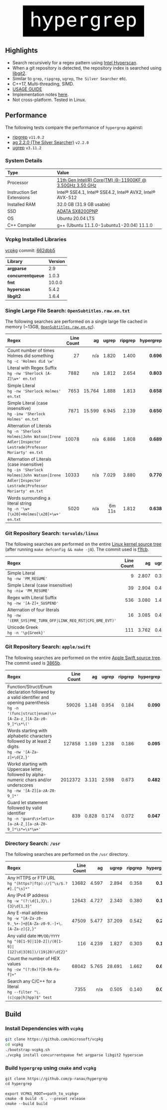<p align="center">
  <img height="100" src="doc/images/logo.png"/>
</p>

## Highlights

* Search recursively for a regex pattern using [Intel Hyperscan](https://github.com/intel/hyperscan).
* When a git repository is detected, the repository index is searched using [libgit2](https://github.com/libgit2/libgit2).
* Similar to `grep`, `ripgrep`, `ugrep`, `The Silver Searcher` etc.
* C++17, Multi-threading, SIMD.
* [USAGE GUIDE](doc/USAGE.md)
* Implementation notes [here](doc/NOTES.md).
* Not cross-platform. Tested in Linux. 

## Performance

The following tests compare the performance of `hypergrep` against:

* [ripgrep](https://github.com/BurntSushi/ripgrep/) `v11.0.2`
* [ag 2.2.0 (The Silver Searcher)](https://github.com/ggreer/the_silver_searcher) `v2.2.0`
* [ugrep](https://github.com/Genivia/ugrep) `v3.11.2`

### System Details

| Type            | Value |
|:--------------- |:---- |
| Processor       | [11th Gen Intel(R) Core(TM) i9-11900KF @ 3.50GHz   3.50 GHz](https://ark.intel.com/content/www/us/en/ark/products/212321/intel-core-i911900kf-processor-16m-cache-up-to-5-30-ghz.html) |
| Instruction Set Extensions | Intel® SSE4.1, Intel® SSE4.2, Intel® AVX2, Intel® AVX-512 |
| Installed RAM   | 32.0 GB (31.9 GB usable) |
| SSD             | [ADATA SX8200PNP](https://www.adata.com/upload/downloadfile/Datasheet_XPG%20SX8200%20Pro_EN_20181017.pdf) |
| OS              | Ubuntu 20.04 LTS |
| C++ Compiler    | g++ (Ubuntu 11.1.0-1ubuntu1-20.04) 11.1.0 |

### Vcpkg Installed Libraries

[vcpkg](https://github.com/microsoft/vcpkg) commit: [662dbb5](https://github.com/microsoft/vcpkg/commit/662dbb50e63af15baa2909b7eac5b1b87e86a0aa)

| Library | Version | 
|:---|:---|
| **argparse** | 2.9 |
| **concurrentqueue** | 1.0.3 |
| **fmt** | 10.0.0 |
| **hyperscan** | 5.4.2 |
| **libgit2** | 1.6.4 |

### Single Large File Search: `OpenSubtitles.raw.en.txt`

 The following searches are performed on a single large file cached in memory (~13GB, [`OpenSubtitles.raw.en.gz`](http://opus.nlpl.eu/download.php?f=OpenSubtitles/v2018/mono/OpenSubtitles.raw.en.gz)).

| Regex | Line Count | ag | ugrep | ripgrep | hypergrep |
| :---| ---:| ---:| ---:| ---:| ---:|
| Count number of times Holmes did something<br/>`hg -c 'Holmes did \w'` | 27 | n/a | 1.820 | 1.400 | **0.696**  |
| Literal with Regex Suffix<br/>`hg -nw 'Sherlock [A-Z]\w+' en.txt` | 7882 | n/a | 1.812 | 2.654 | **0.803** |
| Simple Literal<br/>`hg -nw 'Sherlock Holmes' en.txt` | 7653 | 15.764 | 1.888 | 1.813 | **0.658** |
| Simple Literal (case insensitive)<br/>`hg -inw 'Sherlock Holmes' en.txt` | 7871 | 15.599 | 6.945 | 2.139 | **0.650** |
| Alternation of Literals<br/>`hg -n 'Sherlock Holmes\|John Watson\|Irene Adler\|Inspector Lestrade\|Professor Moriarty' en.txt` | 10078 | n/a | 6.886 | 1.808 | **0.689** |
| Alternation of Literals (case insensitive)<br/>`hg -in 'Sherlock Holmes\|John Watson\|Irene Adler\|Inspector Lestrade\|Professor Moriarty' en.txt` | 10333 | n/a | 7.029 | 3.880 | **0.770** |
| Words surrounding a literal string<br/>`hg -n '\w+[\x20]+Holmes[\x20]+\w+' en.txt` | 5020 | n/a | 6m 11s | 1.812 | **0.638** |

### Git Repository Search: `torvalds/linux`

The following searches are performed on the entire [Linux kernel source tree](https://github.com/torvalds/linux) (after running `make defconfig && make -j8`). The commit used is [f1fcb](https://github.com/torvalds/linux/commit/f1fcbaa18b28dec10281551dfe6ed3a3ed80e3d6).

| Regex | Line Count | ag | ugrep | ripgrep | hypergrep |
| :---| ---:| ---:| ---:| ---:| ---:|
| Simple Literal<br/>`hg -nw 'PM_RESUME'` | 9 | 2.807 | 0.316 | 0.198 | **0.140** |
| Simple Literal (case insensitive)<br/>`hg -niw 'PM_RESUME'` | 39 | 2.904 | 0.435 | 0.203 | **0.141** |
| Regex with Literal Suffix<br/>`hg -nw '[A-Z]+_SUSPEND'` | 536 | 3.080 | 1.452 | 0.198 | **0.143** |
| Alternation of four literals<br/>`hg -nw '(ERR_SYS\|PME_TURN_OFF\|LINK_REQ_RST\|CFG_BME_EVT)'` | 16 | 3.085 | 0.410 | 0.407 | **0.146** |
| Unicode Greek<br/>`hg -n '\p{Greek}'` | 111 | 3.762 | 0.484 | 0.386 | **0.146** |

### Git Repository Search: `apple/swift`

The following searches are performed on the entire [Apple Swift source tree](https://github.com/apple/swift). The commit used is [3865b](https://github.com/apple/swift/commit/3865b5de6f2f56043e21895f65bd0d873e004ed9).

| Regex | Line Count | ag | ugrep | ripgrep | hypergrep |
| :---| ---:| ---:| ---:| ---:| ---:|
| Function/Struct/Enum declaration followed by a valid identifier and opening parenthesis<br/>`hg -n '(func\|struct\|enum)\s+[A-Za-z_][A-Za-z0-9_]*\s*\('` | 59026 | 1.148 | 0.954 | 0.184 | **0.090** |
| Words starting with alphabetic characters followed by at least 2 digits<br/>`hg -nw '[A-Za-z]+\d{2,}'` | 127858 | 1.169 | 1.238 | 0.186 | **0.095** |
| Workd starting with Uppercase letter, followed by alpha-numeric chars and/or underscores <br/>`hg -nw '[A-Z][a-zA-Z0-9_]*'` | 2012372 | 3.131 | 2.598 | 0.673 | **0.482** |
| Guard let statement followed by valid identifier<br/>`hg -n 'guard\s+let\s+[a-zA-Z_][a-zA-Z0-9_]*\s*=\s*\w+'` | 839 | 0.828 | 0.174 | 0.072 | **0.047** |

### Directory Search: `/usr`

The following searches are performed on the `/usr` directory. 

| Regex | Line Count | ag | ugrep | ripgrep | hypergrep |
| :---| ---:| ---:| ---:| ---:| ---:|
| Any HTTPS or FTP URL<br/>`hg "(https?\|ftp)://[^\s/$.?#].[^\s]*"` | 13682 | 4.597 | 2.894 | 0.358 | **0.176** |
| Any IPv4 IP address<br/>`hg -w "(?:\d{1,3}\.){3}\d{1,3}"` | 12643 | 4.727 | 2.340 | 0.380 | **0.177** |
| Any E-mail address<br/>`hg -w "[A-Za-z0-9._%+-]+@[A-Za-z0-9.-]+\.[A-Za-z]{2,}"` | 47509 | 5.477 | 37.209 | 0.542 | **0.254** |
| Any valid date `MM/DD/YYYY`<br/>`hg "(0[1-9]\|1[0-2])/(0[1-9]\|[12]\d\|3[01])/(19\|20)\d{2}"` | 116 | 4.239 | 1.827 | 0.303 | **0.167** |
| Count the number of HEX values<br/>`hg -cw "(?:0x)?[0-9A-Fa-f]+"` | 68042 | 5.765 | 28.691 | 1.662 | **0.660** |
| Search any C/C++ for a literal<br/>`hg --filter "\.(c\|cpp\|h\|hpp)$" test` | 7355 | n/a | 0.505 | 0.140 | **0.086** | 

## Build

### Install Dependencies with `vcpkg`

```bash
git clone https://github.com/microsoft/vcpkg
cd vcpkg
./bootstrap-vcpkg.sh
./vcpkg install concurrentqueue fmt argparse libgit2 hyperscan
```

### Build `hypergrep` using `cmake` and `vcpkg`

```
git clone https://github.com/p-ranav/hypergrep
cd hypergrep

export VCPKG_ROOT=<path_to_vcpkg>
cmake -B build -S . --preset release
cmake --build build
```
